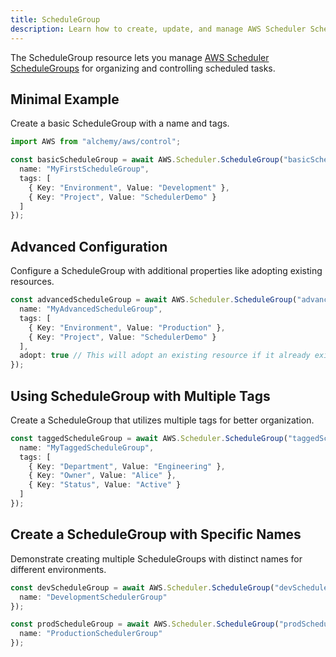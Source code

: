 ```yaml
---
title: ScheduleGroup
description: Learn how to create, update, and manage AWS Scheduler ScheduleGroups using Alchemy Cloud Control.
---
```



The ScheduleGroup resource lets you manage [AWS Scheduler ScheduleGroups](https://docs.aws.amazon.com/scheduler/latest/userguide/) for organizing and controlling scheduled tasks.

## Minimal Example

Create a basic ScheduleGroup with a name and tags.

```ts
import AWS from "alchemy/aws/control";

const basicScheduleGroup = await AWS.Scheduler.ScheduleGroup("basicScheduleGroup", {
  name: "MyFirstScheduleGroup",
  tags: [
    { Key: "Environment", Value: "Development" },
    { Key: "Project", Value: "SchedulerDemo" }
  ]
});
```

## Advanced Configuration

Configure a ScheduleGroup with additional properties like adopting existing resources.

```ts
const advancedScheduleGroup = await AWS.Scheduler.ScheduleGroup("advancedScheduleGroup", {
  name: "MyAdvancedScheduleGroup",
  tags: [
    { Key: "Environment", Value: "Production" },
    { Key: "Project", Value: "SchedulerDemo" }
  ],
  adopt: true // This will adopt an existing resource if it already exists
});
```

## Using ScheduleGroup with Multiple Tags

Create a ScheduleGroup that utilizes multiple tags for better organization.

```ts
const taggedScheduleGroup = await AWS.Scheduler.ScheduleGroup("taggedScheduleGroup", {
  name: "MyTaggedScheduleGroup",
  tags: [
    { Key: "Department", Value: "Engineering" },
    { Key: "Owner", Value: "Alice" },
    { Key: "Status", Value: "Active" }
  ]
});
```

## Create a ScheduleGroup with Specific Names

Demonstrate creating multiple ScheduleGroups with distinct names for different environments.

```ts
const devScheduleGroup = await AWS.Scheduler.ScheduleGroup("devScheduleGroup", {
  name: "DevelopmentSchedulerGroup"
});

const prodScheduleGroup = await AWS.Scheduler.ScheduleGroup("prodScheduleGroup", {
  name: "ProductionSchedulerGroup"
});
```
